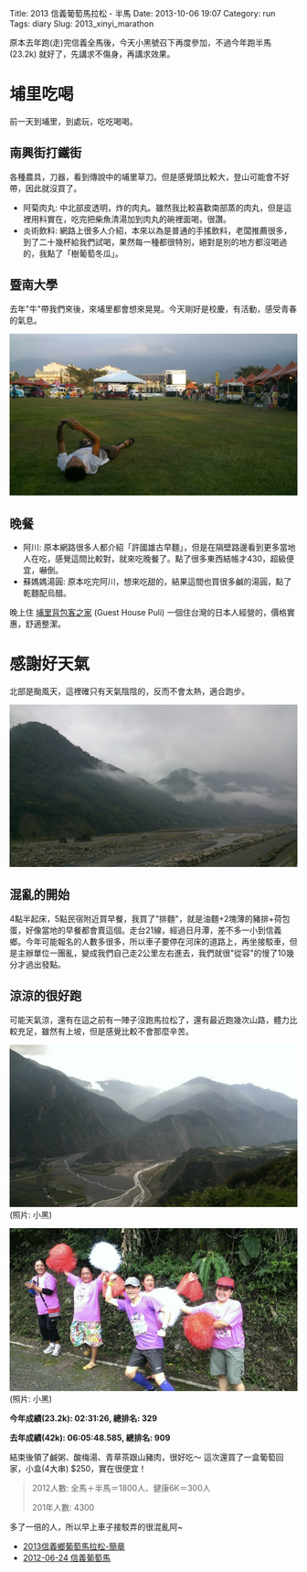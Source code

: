 Title: 2013 信義葡萄馬拉松 - 半馬
Date: 2013-10-06 19:07
Category: run
Tags: diary
Slug: 2013_xinyi_marathon

原本去年跑(走)完信義全馬後，今天小黑號召下再度參加，不過今年跑半馬 (23.2k) 就好了，先講求不傷身，再講求效果。

# 埔里吃喝
前一天到埔里，到處玩，吃吃喝喝。

## 南興街打鐵街
各種農具，刀器，看到傳說中的埔里草刀。但是感覺頭比較大，登山可能會不好帶，因此就沒買了。

* 阿菊肉丸: 中北部皮透明，炸的肉丸。雖然我比較喜歡南部蒸的肉丸，但是這裡用料實在，吃完把柴魚清湯加到肉丸的碗裡面喝，很讚。
* 炎術飲料: 網路上很多人介紹，本來以為是普通的手搖飲料，老闆推薦很多，到了二十幾杯給我們試喝，果然每一種都很特別，絕對是別的地方都沒喝過的，我點了「樹葡萄冬瓜」。

## 暨南大學
去年"牛"帶我們來後，來埔里都會想來晃晃。今天剛好是校慶，有活動，感受青春的氣息。

![ ](/static/images/2013-10-06_xinyi_marathon/tn_DSC_0584.jpg)

## 晚餐

* 阿川: 原本網路很多人都介紹「許國雄古早麵」，但是在隔壁路邊看到更多當地人在吃，感覺這間比較對，就來吃晚餐了。點了很多東西結帳才430，超級便宜，嚇倒。
* 蘇媽媽湯圓: 原本吃完阿川，想來吃甜的，結果這間也買很多鹹的湯圓，點了乾麵配烏醋。

晚上住 [埔里背包客之家](http://www.guesthousepuli.com/ch/index.html) (Guest House Puli) 一個住台灣的日本人經營的，價格實惠，舒適整潔。

# 感謝好天氣
北部是颱風天，這裡確只有天氣陰陰的，反而不會太熱，適合跑步。

![ ](/static/images/2013-10-06_xinyi_marathon/tn_DSC_0601.jpg)

## 混亂的開始
4點半起床，5點民宿附近買早餐，我買了"排麵"，就是油麵+2塊薄的豬排+荷包蛋，好像當地的早餐都會賣這個。走台21線，經過日月潭，差不多一小到信義鄉。今年可能報名的人數多很多，所以車子要停在河床的道路上，再坐接駁車，但是主辦單位一團亂，變成我們自己走2公里左右進去，我們就很"從容"的慢了10幾分才過出發點。

## 涼涼的很好跑

可能天氣涼，還有在這之前有一陣子沒跑馬拉松了，還有最近跑幾次山路，體力比較充足，雖然有上坡，但是感覺比較不會那麼辛苦。

![ ](/static/images/2013-10-06_xinyi_marathon/tn_19738.jpg)
(照片: 小黑)

![ ](/static/images/2013-10-06_xinyi_marathon/tn_19714.jpg)
(照片: 小黑)


**今年成績(23.2k): 02:31:26, 總排名: 329**

**去年成績(42k):  06:05:48.585, 總排名: 909**

結束後領了鹹粥、酸梅湯、青草茶跟山豬肉，很好吃～ 這次還買了一盒葡萄回家，小盒(4大串) $250，實在很便宜！

> 2012人數: 全馬＋半馬＝1800人、健康6K＝300人
>
> 201年人數: 4300

多了一倍的人，所以早上車子接駁弄的很混亂阿~

* [2013信義鄉葡萄馬拉松-簡章](http://lohasnet.tw/xinyi20131006/Grapes1.htm)
* [2012-06-24 信義葡萄馬](https://www.facebook.com/moogoo.lee/media_set?set=a.10151080701626289.498508.573061288&type=3)
